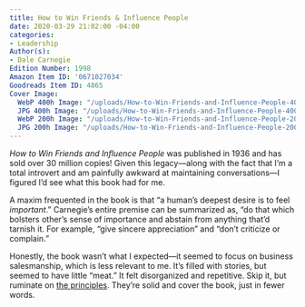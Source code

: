 ```yaml
---
title: How to Win Friends & Influence People
date: 2020-03-29 21:02:00 -04:00
categories:
- Leadership
Author(s):
- Dale Carnegie
Edition Number: 1998
Amazon Item ID: '0671027034'
Goodreads Item ID: 4865
Cover Image:
  WebP 400h Image: "/uploads/How-to-Win-Friends-and-Influence-People-400h.webp"
  JPG 400h Image: "/uploads/How-to-Win-Friends-and-Influence-People-400h.jpg"
  WebP 200h Image: "/uploads/How-to-Win-Friends-and-Influence-People-200h.webp"
  JPG 200h Image: "/uploads/How-to-Win-Friends-and-Influence-People-200h.jpg"
---
```


*How to Win Friends and Influence People* was published in 1936 and has sold over 30 million copies! Given this legacy—along with the fact that I’m a total introvert and am painfully awkward at maintaining conversations—I figured I’d see what this book had for me.

A maxim frequented in the book is that “a human’s deepest desire is to feel *important*.” Carnegie’s entire premise can be summarized as, “do that which bolsters other’s sense of importance and abstain from anything that’d tarnish it. For example, “give sincere appreciation” and “don’t criticize or complain.”

Honestly, the book wasn’t what I expected—it seemed to focus on business salesmanship, which is less relevant to me. It’s filled with stories, but seemed to have little “meat.” It felt disorganized and repetitive. Skip it, but ruminate on [the principles](https://en.wikipedia.org/wiki/How_to_Win_Friends_and_Influence_People#Fundamental_Techniques_in_Handling_People). They’re solid and cover the book, just in fewer words.